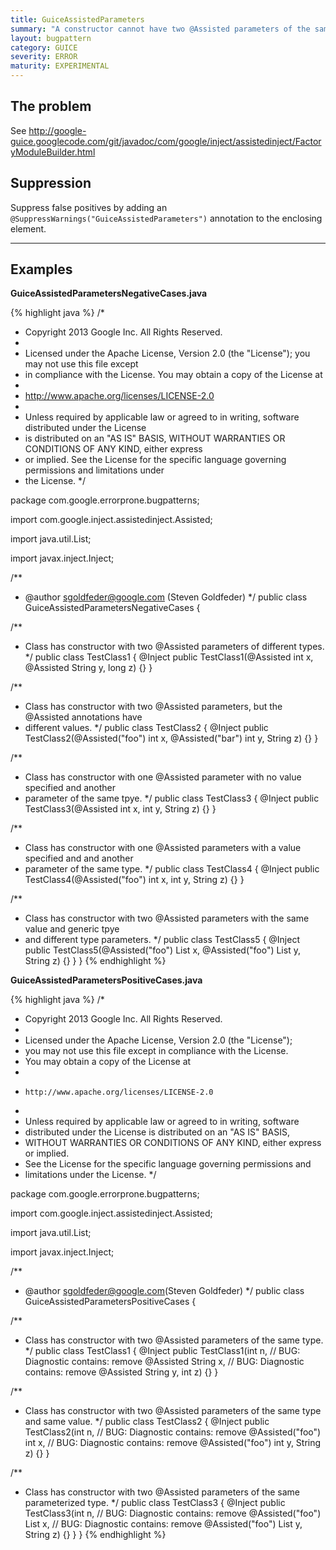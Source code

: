 ```yaml
---
title: GuiceAssistedParameters
summary: "A constructor cannot have two @Assisted parameters of the same type unless they are disambiguated with named @Assisted annotations."
layout: bugpattern
category: GUICE
severity: ERROR
maturity: EXPERIMENTAL
---
```


<!--
*** AUTO-GENERATED, DO NOT MODIFY ***
To make changes, edit the @BugPattern annotation or the explanation in docs/bugpattern.
-->

## The problem
See http://google-guice.googlecode.com/git/javadoc/com/google/inject/assistedinject/FactoryModuleBuilder.html

## Suppression
Suppress false positives by adding an `@SuppressWarnings("GuiceAssistedParameters")` annotation to the enclosing element.

----------

## Examples
__GuiceAssistedParametersNegativeCases.java__

{% highlight java %}
/*
 * Copyright 2013 Google Inc. All Rights Reserved.
 *
 * Licensed under the Apache License, Version 2.0 (the "License"); you may not use this file except
 * in compliance with the License. You may obtain a copy of the License at
 *
 * http://www.apache.org/licenses/LICENSE-2.0
 *
 * Unless required by applicable law or agreed to in writing, software distributed under the License
 * is distributed on an "AS IS" BASIS, WITHOUT WARRANTIES OR CONDITIONS OF ANY KIND, either express
 * or implied. See the License for the specific language governing permissions and limitations under
 * the License.
 */

package com.google.errorprone.bugpatterns;

import com.google.inject.assistedinject.Assisted;

import java.util.List;

import javax.inject.Inject;

/**
 * @author sgoldfeder@google.com (Steven Goldfeder)
 */
public class GuiceAssistedParametersNegativeCases {

  /**
   * Class has constructor with two @Assisted parameters of different types.
   */
  public class TestClass1 {
    @Inject
    public TestClass1(@Assisted int x, @Assisted String y, long z) {}
  }

  /**
   * Class has constructor with two @Assisted parameters, but the @Assisted annotations have
   * different values.
   */
  public class TestClass2 {
    @Inject
    public TestClass2(@Assisted("foo") int x, @Assisted("bar") int y, String z) {}
  }

  /**
   * Class has constructor with one @Assisted parameter with no value specified and another
   * parameter of the same tpye.
   */
  public class TestClass3 {
    @Inject
    public TestClass3(@Assisted int x, int y, String z) {}
  }

  /**
   * Class has constructor with one @Assisted parameters with a value specified and and another
   * parameter of the same type.
   */
  public class TestClass4 {
    @Inject
    public TestClass4(@Assisted("foo") int x, int y, String z) {}
  }

  /**
   * Class has constructor with two @Assisted parameters with the same value and generic tpye
   * and different type parameters.
   */
  public class TestClass5 {
    @Inject
    public TestClass5(@Assisted("foo") List<String> x, @Assisted("foo") List<Integer> y, String z) {}
  }
}
{% endhighlight %}

__GuiceAssistedParametersPositiveCases.java__

{% highlight java %}
/*
 * Copyright 2013 Google Inc. All Rights Reserved.
 *
 * Licensed under the Apache License, Version 2.0 (the "License");
 * you may not use this file except in compliance with the License.
 * You may obtain a copy of the License at
 *
 *     http://www.apache.org/licenses/LICENSE-2.0
 *
 * Unless required by applicable law or agreed to in writing, software
 * distributed under the License is distributed on an "AS IS" BASIS,
 * WITHOUT WARRANTIES OR CONDITIONS OF ANY KIND, either express or implied.
 * See the License for the specific language governing permissions and
 * limitations under the License.
 */

package com.google.errorprone.bugpatterns;

import com.google.inject.assistedinject.Assisted;

import java.util.List;

import javax.inject.Inject;

/**
 * @author sgoldfeder@google.com(Steven Goldfeder)
 */
public class GuiceAssistedParametersPositiveCases {

  /**
   * Class has constructor with two @Assisted parameters of the same type.
   */
  public class TestClass1 {
    @Inject
    public TestClass1(int n,
                      // BUG: Diagnostic contains: remove
                      @Assisted
                      String x,
                      // BUG: Diagnostic contains: remove
                      @Assisted 
                      String y, int z) {}
  }

  /**
   * Class has constructor with two @Assisted parameters of the same type and same value.
   */
  public class TestClass2 {
    @Inject
    public TestClass2(int n,
                      // BUG: Diagnostic contains: remove
                      @Assisted("foo") 
                      int x,
                      // BUG: Diagnostic contains: remove
                      @Assisted("foo") 
                      int y, String z) {}
  }

  /**
   * Class has constructor with two @Assisted parameters of the same parameterized type.
   */
  public class TestClass3 {
    @Inject
    public TestClass3(int n,
                      // BUG: Diagnostic contains: remove
                      @Assisted("foo")
                      List<String> x,
                      // BUG: Diagnostic contains: remove
                      @Assisted("foo")
                      List<String> y, String z) {}
  }
}
{% endhighlight %}

